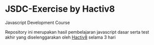 # JSDC-Exercise by Hactiv8
Javascript Development Course

Repository ini merupakan hasil pembelajaran javascript dasar serta test akhir yang diselenggarakan oleh [Hactiv8](https://hacktiv8.com/) selama 3 hari
